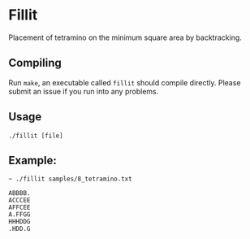 # Fillit

Placement of tetramino on the minimum square area by backtracking.

## Compiling
Run `make`, an executable called `fillit` should compile directly. Please submit an issue if you run into any problems.

## Usage

`./fillit [file]`

## Example:

```
~ ./fillit samples/8_tetramino.txt

ABBBB.
ACCCEE
AFFCEE
A.FFGG
HHHDDG
.HDD.G
```
